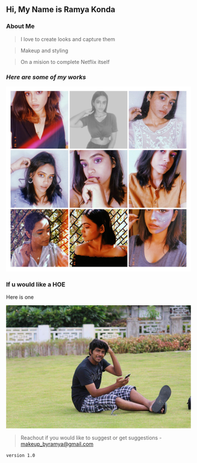 ## Hi, My Name is Ramya Konda 

### **About Me**

> I love to create looks and capture them

> Makeup and styling 

> On a mision to complete Netflix itself

### ***Here are some of my works***

![collage](/src/collage.jpg)

### If u would like a HOE
Here is one

![hoe](/src/hoe.jpg)

> Reachout if you would like to suggest or get suggestions - makeup_byramya@gmail.com 

```markdown
version 1.0
```
